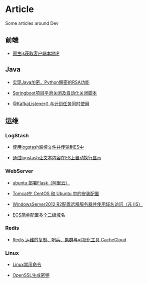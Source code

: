 # Article
Some articles around Dev

## 前端
* [原生js获取客户端本地IP](https://carolcoral.github.io/Article/Web/%E5%8E%9F%E7%94%9Fjs%E8%8E%B7%E5%8F%96%E5%AE%A2%E6%88%B7%E7%AB%AF%E6%9C%AC%E5%9C%B0IP)


## Java
* [实现Java加密，Python解密的RSA功能](https://carolcoral.github.io/Article/JAVA/%E5%AE%9E%E7%8E%B0Java%E5%8A%A0%E5%AF%86%EF%BC%8CPython%E8%A7%A3%E5%AF%86%E7%9A%84RSA%E5%8A%9F%E8%83%BD)

* [Springboot项目平滑关闭及自动化关闭脚本](https://carolcoral.github.io/Article/JAVA/Springboot%E9%A1%B9%E7%9B%AE%E5%B9%B3%E6%BB%91%E5%85%B3%E9%97%AD%E5%8F%8A%E8%87%AA%E5%8A%A8%E5%8C%96%E5%85%B3%E9%97%AD%E8%84%9A%E6%9C%AC)

* [@KafkaListener() 与计划任务同时使用](https://carolcoral.github.io/Article/JAVA/%40KafkaListener()%20与计划任务同时使用)



## 运维
### LogStash
* [使用logstash监控文件并传输到ES中](https://carolcoral.github.io/Article/OAM/logstash/%E4%BD%BF%E7%94%A8logstash%E7%9B%91%E6%8E%A7%E6%96%87%E4%BB%B6%E5%B9%B6%E4%BC%A0%E8%BE%93%E5%88%B0ES%E4%B8%AD)

* [通过logstash让文本内容在ES上自动换行显示](https://carolcoral.github.io/Article/OAM/logstash/%E9%80%9A%E8%BF%87logstash%E8%AE%A9%E6%96%87%E6%9C%AC%E5%86%85%E5%AE%B9%E5%9C%A8ES%E4%B8%8A%E8%87%AA%E5%8A%A8%E6%8D%A2%E8%A1%8C%E6%98%BE%E7%A4%BA)

### WebServer
* [ubuntu 部署Flask（阿里云）](https://carolcoral.github.io/Article/OAM/Server/ubuntu%20%E9%83%A8%E7%BD%B2Flask%EF%BC%88%E9%98%BF%E9%87%8C%E4%BA%91%EF%BC%89)

* [Tomcat在 CentOS 和 Ubuntu 中的安装配置](https://carolcoral.github.io/Article/OAM/Server/Tomcat%E5%9C%A8%20CentOS%20%E5%92%8C%20Ubuntu%20%E4%B8%AD%E7%9A%84%E5%AE%89%E8%A3%85%E9%85%8D%E7%BD%AE)

* [WindowsServer2012 R2配置远程服务器并使用域名访问（非 IIS）](https://carolcoral.github.io/Article/OAM/Server/WindowsServer2012%20R2%E9%85%8D%E7%BD%AE%E8%BF%9C%E7%A8%8B%E6%9C%8D%E5%8A%A1%E5%99%A8%E5%B9%B6%E4%BD%BF%E7%94%A8%E5%9F%9F%E5%90%8D%E8%AE%BF%E9%97%AE%EF%BC%88%E9%9D%9E%20IIS%EF%BC%89)

* [ECS简单配置多个二级域名](https://carolcoral.github.io/Article/OAM/Server/ECS%E7%AE%80%E5%8D%95%E9%85%8D%E7%BD%AE%E5%A4%9A%E4%B8%AA%E4%BA%8C%E7%BA%A7%E5%9F%9F%E5%90%8D)

### Redis
* [Redis 运维的复制、哨兵、集群与可视化工具 CacheCloud](https://carolcoral.github.io/Article/OAM/Redis/Redis%20%E8%BF%90%E7%BB%B4%E7%9A%84%E5%A4%8D%E5%88%B6%E3%80%81%E5%93%A8%E5%85%B5%E3%80%81%E9%9B%86%E7%BE%A4%E4%B8%8E%E5%8F%AF%E8%A7%86%E5%8C%96%E5%B7%A5%E5%85%B7%20CacheCloud)

### Linux
* [Linux常用命令](https://carolcoral.github.io/Article/OAM/Linux/Linux)

* [OpenSSL生成密钥](https://carolcoral.github.io/Article/OAM/Linux/OpenSSL)
